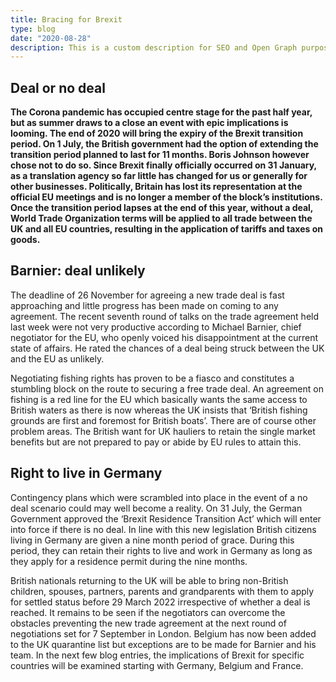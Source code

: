 ```yaml
---
title: Bracing for Brexit 
type: blog
date: "2020-08-28"
description: This is a custom description for SEO and Open Graph purposes, rather than the default generated excerpt. Simply add a description field to the frontmatter.
---
```


## Deal or no deal
**The Corona pandemic has occupied centre stage for the past half year, but as summer draws to a close an event with epic implications is looming. The end of 2020 will bring the expiry of the Brexit transition period. On 1 July, the British government had the option of extending the transition period planned to last for 11 months. Boris Johnson however chose not to do so. Since Brexit finally officially occurred on 31 January, as a translation agency so far little has changed for us or generally for other businesses. Politically, Britain has lost its representation at the official EU meetings and is no longer a member of the block’s institutions. Once the transition period lapses at the end of this year, without a deal, World Trade Organization terms will be applied to all trade between the UK and all EU countries, resulting in the application of tariffs and taxes on goods.**

## Barnier: deal unlikely
The deadline of 26 November for agreeing a new trade deal is fast approaching and little progress has been made on coming to any agreement. The recent seventh round of talks on the trade agreement held last week were not very productive according to Michael Barnier, chief negotiator for the EU, who openly voiced his disappointment at the current state of affairs. He rated the chances of a deal being struck between the UK and the EU as unlikely.

Negotiating fishing rights has proven to be a fiasco and constitutes a stumbling block on the route to securing a free trade deal. An agreement on fishing is a red line for the EU which basically wants the same access to British waters as there is now whereas the UK insists that ‘British fishing grounds are first and foremost for British boats’. There are of course other problem areas. The British want for UK hauliers to retain the single market benefits but are not prepared to pay or abide by EU rules to attain this.

## Right to live in Germany
Contingency plans which were scrambled into place in the event of a no deal scenario could may well become a reality. On 31 July, the German Government approved the ‘Brexit Residence Transition Act’ which will enter into force if there is no deal. In line with this new legislation British citizens living in Germany are given a nine month period of grace. During this period, they can retain their rights to live and work in Germany as long as they apply for a residence permit during the nine months.

British nationals returning to the UK will be able to bring non-British children, spouses, partners, parents and grandparents with them to apply for settled status before 29 March 2022 irrespective of whether a deal is reached. It remains to be seen if the negotiators can overcome the obstacles preventing the new trade agreement at the next round of negotiations set for 7 September in London. Belgium has now been added to the UK quarantine list but exceptions are to be made for Barnier and his team. In the next few blog entries, the implications of Brexit for specific countries will be examined starting with Germany, Belgium and France.

